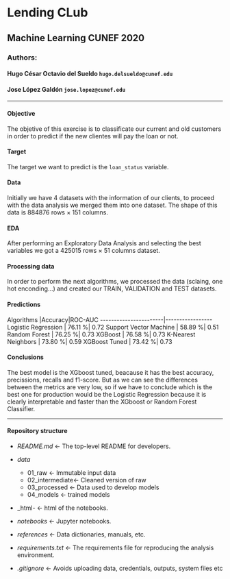 # Lending CLub
## Machine Learning CUNEF 2020
### Authors:
#### Hugo César Octavio del Sueldo `hugo.delsueldo@cunef.edu`
#### Jose López Galdón `jose.lopez@cunef.edu`

***

#### Objective
The objetive of this exercise is to classificate our current and old customers in order to predict if the new clientes will pay the loan or not.

#### Target

The target we want to predict is the `loan_status` variable.

#### Data

Initially we have 4 datasets with the information of our clients, to proceed with the data analysis we merged them into one dataset. The shape of this data is 884876 rows × 151 columns.

#### EDA

After performing an Exploratory Data Analysis and selecting the best variables we got a 425015 rows × 51 columns dataset.

#### Processing data

In order to perform the next algorithms, we processed the data (sclaing, one hot enconding...) and created our TRAIN, VALIDATION and TEST datasets.

#### Predictions

 Algorithms            |Accuracy|ROC-AUC
-----------------------|-----------------
Logistic Regression    | 76.11 %| 0.72
Support Vector Machine | 58.89 %| 0.51
Random Forest          | 76.25 %| 0.73
XGBoost                | 76.58 %| 0.73
K-Nearest Neighbors    | 73.80 %| 0.59
XGBoost Tuned          | 73.42 %| 0.73

#### Conclusions

The best model is the XGboost tuned, beacause it has the best accuracy, precissions, recalls and f1-score. But as we can see the differences between the metrics are very low, so if we have to conclude which is the best one for production would be the Logistic Regression because it is clearly interpretable and faster than the XGboost or Random Forest Classifier.

***

#### Repository structure

- _README.md_ <- The top-level README for developers.

- _data_
  - 01_raw <- Immutable input data
  - 02_intermediate<- Cleaned version of raw
  - 03_processed <- Data used to develop models
  - 04_models <- trained models

- _html- <- html of the notebooks.

- _notebooks_ <- Jupyter notebooks.

- _references_ <- Data dictionaries, manuals, etc.

- _requirements.txt_ <- The requirements file for reproducing the analysis environment.

- _.gitignore_ <- Avoids uploading data, credentials, outputs, system files etc





